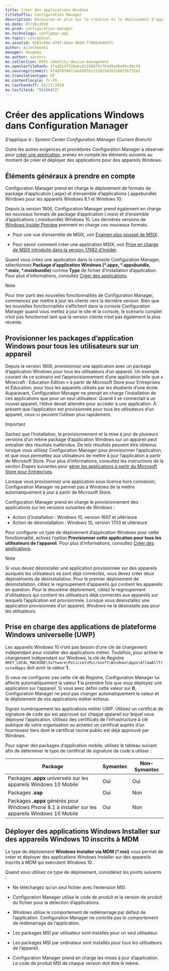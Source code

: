 ```yaml
---
title: Créer des applications Windows
titleSuffix: Configuration Manager
description: Découvrez-en plus sur la création et le déploiement d’applications Windows dans Configuration Manager.
ms.date: 07/30/2018
ms.prod: configuration-manager
ms.technology: configmgr-app
ms.topic: conceptual
ms.assetid: 9181c84e-d74f-44ea-9bb9-f7805eb465fc
author: aczechowski
manager: dougeby
ms.author: aaroncz
ms.collection: M365-identity-device-management
ms.openlocfilehash: 1fa26147539abc611b86791f6dd9a4be0bc89c59
ms.sourcegitcommit: 874d78f08714a509f61c52b154387268f5b73242
ms.translationtype: HT
ms.contentlocale: fr-FR
ms.lasthandoff: 02/12/2019
ms.locfileid: "56156472"
---
```

# <a name="create-windows-applications-in-configuration-manager"></a>Créer des applications Windows dans Configuration Manager

*S’applique à : System Center Configuration Manager (Current Branch)*

Outre les autres exigences et procédures Configuration Manager à observer pour [créer une application](/sccm/apps/deploy-use/create-applications), prenez en compte les éléments suivants au moment de créer et déployer des applications pour des appareils Windows.  



## <a name="bkmk_general"></a> Éléments généraux à prendre en compte  

Configuration Manager prend en charge le déploiement de formats de package d’application (.aspx) et d’ensemble d’applications (.appxbundle) Windows pour les appareils Windows 8.1 et Windows 10.

Depuis la version 1806, Configuration Manager prend également en charge les nouveaux formats de package d’application (.msix) et d’ensemble d’applications (.msixbundle) Windows 10. Les dernières versions de [Windows Insider Preview](https://insider.windows.com/) prennent en charge ces nouveaux formats.<!--1357427-->  

- Pour une vue d’ensemble de MSIX, voir [Examen plus poussé de MSIX](https://blogs.msdn.microsoft.com/sgern/2018/06/18/a-closer-look-at-msix/).  

- Pour savoir comment créer une application MSIX, voir [Prise en charge de MSIX introduite dans la version 17682 d’Insider](https://techcommunity.microsoft.com/t5/MSIX-Blog/MSIX-support-introduced-in-Insider-Build-17682/ba-p/202376).  

Quand vous créez une application dans la console Configuration Manager, sélectionnez **Package d’application Windows (\*.appx, \*.appxbundle, \*.msix, \*.msixbundle)** comme **Type** de fichier d’installation d’application. Pour plus d’informations, consultez [Créer des applications](/sccm/apps/deploy-use/create-applications). 

> [!Note]  
> Pour tirer parti des nouvelles fonctionnalités de Configuration Manager, commencez par mettre à jour les clients vers la dernière version. Bien que les nouvelles fonctionnalités s’affichent dans la console Configuration Manager quand vous mettez à jour le site et la console, le scénario complet n’est pas fonctionnel tant que la version cliente n’est pas également la plus récente.<!--SCCMDocs issue 646-->  



## <a name="bkmk_provision"></a> Provisionner les packages d’application Windows pour tous les utilisateurs sur un appareil
<!--1358310--> Depuis la version 1806, provisionnez une application avec un package d’application Windows pour tous les utilisateurs d’un appareil. Un exemple courant de ce scénario est l’approvisionnement d’une application telle que « Minecraft : Education Edition » à partir de Microsoft Store pour Entreprises et Éducation, pour tous les appareils utilisés par les étudiants d’une école. Auparavant, Configuration Manager ne prenait en charge l’installation de ces applications que pour un seul utilisateur. Quand il se connectait à un nouvel appareil, l’élève devait attendre pour accéder à une application. À présent que l’application est provisionnée pour tous les utilisateurs d’un appareil, ceux-ci peuvent l’utiliser plus rapidement.

> [!Important]  
> Sachez que l’installation, le provisionnement et la mise à jour de plusieurs versions d’un même package d’application Windows sur un appareil peut entraîner des résultats inattendus. De tels résultats peuvent être obtenus lorsque vous utilisez Configuration Manager pour provisionner l’application, et que vous permettez aux utilisateurs de mettre à jour l’application à partir de Microsoft Store. Pour plus d’informations, consultez les instructions de la section Étapes suivantes pour [gérer les applications à partir du Microsoft Store pour Entreprises](/sccm/apps/deploy-use/manage-apps-from-the-windows-store-for-business#next-steps).  

Lorsque vous provisionnez une application sous licence hors connexion, Configuration Manager ne permet pas à Windows de la mettre automatiquement à jour à partir de Microsoft Store.  

Configuration Manager prend en charge le provisionnement des applications sur les versions suivantes de Windows :<!--SCCMDocs-pr issue 2762-->
- Action d’installation : Windows 10, version 1607 et ultérieure
- Action de désinstallation : Windows 10, version 1703 et ultérieure

Pour configurer un type de déploiement d’application Windows pour cette fonctionnalité, activez l’option **Provisionner cette application pour tous les utilisateurs de l’appareil**. Pour plus d’informations, consultez [Créer des applications](/sccm/apps/deploy-use/create-applications).


> [!Note]  
> Si vous devez désinstaller une application provisionnée sur des appareils auxquels les utilisateurs se sont déjà connectés, vous devez créer deux déploiements de désinstallation. Pour le premier déploiement de désinstallation, ciblez le regroupement d’appareils qui contient les appareils en question. Pour le deuxième déploiement, ciblez le regroupement d’utilisateurs qui contient les utilisateurs déjà connectés aux appareils sur lesquels l’application est provisionnée. Lorsque vous désinstallez une application provisionnée d’un appareil, Windows ne la désinstalle pas pour les utilisateurs. 



## <a name="bkmk_uwp"></a> Prise en charge des applications de plateforme Windows universelle (UWP)  

Les appareils Windows 10 n’ont pas besoin d’une clé de chargement indépendant pour installer des applications métier. Toutefois, pour activer le chargement indépendant sur Windows, la clé de Registre `HKEY_LOCAL_MACHINE\Software\Policies\Microsoft\Windows\Appx\AllowAllTrustedApps` doit avoir la valeur **1**.  

Si vous ne configurez pas cette clé de Registre, Configuration Manager lui affecte automatiquement la valeur **1** la première fois que vous déployez une application sur l’appareil. Si vous avez défini cette valeur sur **0**, Configuration Manager ne peut pas changer automatiquement la valeur et le déploiement de vos applications métier échoue.  

Signez numériquement les applications métier UWP. Utilisez un certificat de signature de code qui est approuvé sur chaque appareil sur lequel vous déployez l’application. Utilisez des certificats de l’infrastructure à clé publique de votre organisation ou achetez un certificat auprès d’un fournisseur tiers dont le certificat racine public est déjà approuvé par Windows.  

Pour signer des packages d’application mobile, utilisez le tableau suivant afin de déterminer le type de certificat de signature de code à utiliser :

| Package  | Symantec  | Non-Symantec  |
|---------|---------|---------|
| Packages **.appx** universels sur les appareils Windows 10 Mobile | Oui | Oui |
| Packages **.xap** | Oui | Non | 
| Packages **.appx** générés pour Windows Phone 8.1 à installer sur les appareils Windows 10 Mobile | Oui | Non | 



## <a name="bkmk_mdm-msi"></a> Déployer des applications Windows Installer sur des appareils Windows 10 inscrits à MDM  

Le type de déploiement **Windows Installer via MDM (\*.msi)** vous permet de créer et déployer des applications Windows Installer sur des appareils inscrits à MDM qui exécutent Windows 10.  

Quand vous utilisez ce type de déploiement, considérez les points suivants :    

-   Ne téléchargez qu’un seul fichier avec l’extension MSI.  

-   Configuration Manager utilise le code de produit et la version de produit du fichier pour la détection d’applications.  

-   Windows utilise le comportement de redémarrage par défaut de l’application. Configuration Manager ne contrôle pas le comportement de redémarrage de l’application.  

-   Les packages MSI par utilisateur sont installés pour un seul utilisateur.  

-   Les packages MSI par ordinateur sont installés pour tous les utilisateurs de l’appareil.  

-   Configuration Manager prend en charge les mises à jour d’application. Le code de produit MSI de chaque version doit être le même.  
